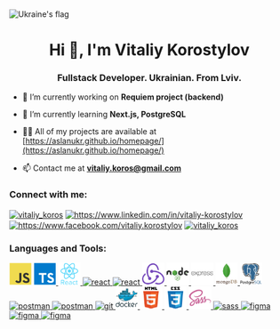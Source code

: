 <div><img src="https://www.svgrepo.com/show/405641/flag-for-flag-ukraine.svg" alt="Ukraine's flag" width="20" height="20" style="vertical-align: middle; margin-right: 8px;"/><h1 align="center">Hi 👋, I'm Vitaliy Korostylov</h1>
<h3 align="center">Fullstack Developer. Ukrainian. From Lviv.</h3></div>

- 🔭 I’m currently working on **Requiem project (backend)**

- 🌱 I’m currently learning **Next.js, PostgreSQL**

- 👨‍💻 All of my projects are available at [https://aslanukr.github.io/homepage/](https://aslanukr.github.io/homepage/)

- 📫 Contact me at **vitaliy.koros@gmail.com**

<h3 align="left">Connect with me:</h3>
<p align="left">
<a href="https://twitter.com/vitaliy_koros" target="blank"><img align="center" src="https://raw.githubusercontent.com/rahuldkjain/github-profile-readme-generator/master/src/images/icons/Social/twitter.svg" alt="vitaliy_koros" height="30" width="40" /></a>
<a href="https://linkedin.com/in/vitaliy-korostylov" target="blank"><img align="center" src="https://raw.githubusercontent.com/rahuldkjain/github-profile-readme-generator/master/src/images/icons/Social/linked-in-alt.svg" alt="https://www.linkedin.com/in/vitaliy-korostylov" height="30" width="40" /></a>
<a href="https://fb.com/vitaliy.korostylov" target="blank"><img align="center" src="https://raw.githubusercontent.com/rahuldkjain/github-profile-readme-generator/master/src/images/icons/Social/facebook.svg" alt="https://www.facebook.com/vitaliy.korostylov" height="30" width="40" /></a>
<a href="https://instagram.com/vitaliy_koros" target="blank"><img align="center" src="https://raw.githubusercontent.com/rahuldkjain/github-profile-readme-generator/master/src/images/icons/Social/instagram.svg" alt="vitaliy_koros" height="30" width="40" /></a>
</p>

<h3 align="left">Languages and Tools:</h3>
<div display="flex" justify-content="center" background="grey"><a href="https://developer.mozilla.org/en-US/docs/Web/JavaScript"
    target="_blank" rel="noreferrer">
    <img src="https://raw.githubusercontent.com/devicons/devicon/master/icons/javascript/javascript-original.svg"
      alt="javascript"
      width="40"
      height="40" /></a>
  <a href="https://www.typescriptlang.org/" target="_blank" rel="noreferrer">
    <img
      src="https://raw.githubusercontent.com/devicons/devicon/master/icons/typescript/typescript-original.svg"
      alt="typescript"
      width="40"
      height="40" />
  </a>
  <a href="https://reactjs.org/" target="_blank" rel="noreferrer">
    <img
      src="https://raw.githubusercontent.com/devicons/devicon/master/icons/react/react-original-wordmark.svg"
      alt="react"
      width="40"
      height="40" />
  </a>
     <a href="https://vitejs.dev" target="_blank" rel="noreferrer">
    <img
      src="https://cdn.jsdelivr.net/gh/devicons/devicon@latest/icons/vitejs/vitejs-original.svg"
      alt="react"
      width="40"
      height="40" />
  </a>
   <a href="https://axios-http.com/" target="_blank" rel="noreferrer">
    <img
      src="https://cdn.jsdelivr.net/gh/devicons/devicon@latest/icons/axios/axios-plain-wordmark.svg"
      alt="react"
      width="40"
      height="40" />
  </a>
  <a href="https://redux.js.org" target="_blank" rel="noreferrer">
    <img
      src="https://raw.githubusercontent.com/devicons/devicon/master/icons/redux/redux-original.svg"
      alt="redux"
      width="40"
      height="40" />
  </a>
  <a href="https://nodejs.org" target="_blank" rel="noreferrer">
    <img
      src="https://raw.githubusercontent.com/devicons/devicon/master/icons/nodejs/nodejs-original-wordmark.svg"
      alt="nodejs"
      width="40"
      height="40" />
  </a>
  <a href="https://expressjs.com" target="_blank" rel="noreferrer">
    <img
      src="https://raw.githubusercontent.com/devicons/devicon/master/icons/express/express-original-wordmark.svg"
      alt="express"
      width="40"
      height="40" />
  </a>
  <a href="https://www.mongodb.com/" target="_blank" rel="noreferrer">
    <img
      src="https://raw.githubusercontent.com/devicons/devicon/master/icons/mongodb/mongodb-original-wordmark.svg"
      alt="mongodb"
      width="40"
      height="40" />
  </a>

  <a href="https://www.postgresql.org" target="_blank" rel="noreferrer">
    <img
      src="https://raw.githubusercontent.com/devicons/devicon/master/icons/postgresql/postgresql-original-wordmark.svg"
      alt="postgresql"
      width="40"
      height="40" />
  </a>
  <a href="https://postman.com" target="_blank" rel="noreferrer">
    <img
      src="https://www.vectorlogo.zone/logos/getpostman/getpostman-icon.svg"
      alt="postman"
      width="40"
      height="40" />
  </a>
  <a href="https://swagger.io/" target="_blank" rel="noreferrer">
    <img
     src="https://cdn.jsdelivr.net/gh/devicons/devicon@latest/icons/swagger/swagger-original.svg"
      alt="postman"
      width="40"
      height="40" />
  </a>
  <a href="https://git-scm.com/" target="_blank" rel="noreferrer">
    <img
      src="https://www.vectorlogo.zone/logos/git-scm/git-scm-icon.svg"
      alt="git"
      width="40"
      height="40" />
  </a>
  <a href="https://www.docker.com/" target="_blank" rel="noreferrer">
    <img
      src="https://raw.githubusercontent.com/devicons/devicon/master/icons/docker/docker-original-wordmark.svg"
      alt="docker"
      width="40"
      height="40" />
  </a>
  <a href="https://html.spec.whatwg.org/multipage/" target="_blank" rel="noreferrer">
    <img
      src="https://raw.githubusercontent.com/devicons/devicon/master/icons/html5/html5-original-wordmark.svg"
      alt="html5"
      width="40"
      height="40" />
  </a>
  <a href="https://www.w3schools.com/css/" target="_blank" rel="noreferrer">
    <img
      src="https://raw.githubusercontent.com/devicons/devicon/master/icons/css3/css3-original-wordmark.svg"
      alt="css3"
      width="40"
      height="40" />
  </a>
  <a href="https://sass-lang.com" target="_blank" rel="noreferrer">
    <img
      src="https://raw.githubusercontent.com/devicons/devicon/master/icons/sass/sass-original.svg"
      alt="sass"
      width="40"
      height="40" />
  </a>
   <a href="https://styled-components.com" target="_blank" rel="noreferrer">
    <img
      src="https://miro.medium.com/v2/resize:fit:318/1*p1TndLk3UsGPBsM7qHPZIw.png"
      alt="sass"
      width="40"
      height="40" />
  </a>
  <a href="https://www.figma.com/" target="_blank" rel="noreferrer">
    <img
      src="https://www.vectorlogo.zone/logos/figma/figma-icon.svg"
      alt="figma"
      width="40"
      height="40" />
  </a>
  <a href="https://vercel.com/" target="_blank" rel="noreferrer">
    <img
      src="https://cdn.jsdelivr.net/gh/devicons/devicon@latest/icons/vercel/vercel-original.svg"
      alt="figma"
      width="40"
      height="40" />
  </a>
    <a href="https://code.visualstudio.com/" target="_blank" rel="noreferrer">
    <img
       src="https://cdn.jsdelivr.net/gh/devicons/devicon@latest/icons/vscode/vscode-original.svg"
      alt="figma"
      width="40"
      height="40" />
  </a>
  </div>
